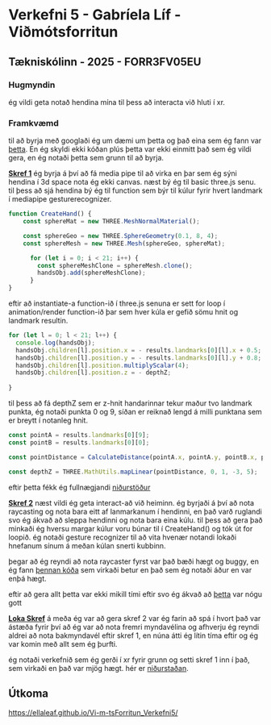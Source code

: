 # Verkefni 5 - Gabríela Líf - Viðmótsforritun

## Tækniskólinn - 2025 - FORR3FV05EU


### Hugmyndin
ég vildi geta notað hendina mína til þess að interacta við hluti í xr.

### Framkvæmd
til að byrja með googlaði ég um dæmi um þetta og það eina sem ég fann var [þetta](https://tympanus.net/codrops/2024/10/24/creating-a-3d-hand-controller-using-a-webcam-with-mediapipe-and-three-js/). En ég skyldi ekki kóðan plús þetta var ekki einmitt það sem ég vildi gera, en ég notaði þetta sem grunn til að byrja.

**[Skref 1](https://github.com/ellaleaf/Vi-m-tsForritun_Verkefni5/blob/c63aa6010c8dbb7745b92087938f28eccda0ce99/docs/skref_1.html)** ég byrja á því að fá media pipe til að virka en þar sem ég sýni hendina í 3d space nota ég ekki canvas.
næst bý ég til basic three.js senu. til þess að sjá hendina bý ég til function sem býr til kúlur fyrir hvert landmark í mediapipe gesturerecognizer.
```javascript
function CreateHand() {
    const sphereMat = new THREE.MeshNormalMaterial();

    const sphereGeo = new THREE.SphereGeometry(0.1, 8, 4);
    const sphereMesh = new THREE.Mesh(sphereGeo, sphereMat);

      for (let i = 0; i < 21; i++) {
        const sphereMeshClone = sphereMesh.clone();
        handsObj.add(sphereMeshClone);
      }
}
```

eftir að instantiate-a function-ið í three.js senuna er sett for loop í animation/render function-ið þar sem hver kúla er gefið sömu hnit og landmark resultin.

```javascript
for (let l = 0; l < 21; l++) {
  console.log(handsObj);
  handsObj.children[l].position.x = - results.landmarks[0][l].x + 0.5;
  handsObj.children[l].position.y = - results.landmarks[0][l].y + 0.8;
  handsObj.children[l].position.multiplyScalar(4);
  handsObj.children[l].position.z = - depthZ;
  
}
```
til þess að fá depthZ sem er z-hnit handarinnar tekur maður tvo landmark punkta, ég notaði punkta 0 og 9, síðan er reiknað lengd á milli punktana sem er breytt í notanleg hnit.

```javascript
const pointA = results.landmarks[0][9];
const pointB = results.landmarks[0][0];

const pointDistance = CalculateDistance(pointA.x, pointA.y, pointB.x, pointB.y )

const depthZ = THREE.MathUtils.mapLinear(pointDistance, 0, 1, -3, 5);
```

eftir þetta fékk ég fullnægjandi [niðurstöður](https://ellaleaf.github.io/Vi-m-tsForritun_Verkefni5/skref_1.html)

**[Skref 2](https://github.com/ellaleaf/Vi-m-tsForritun_Verkefni5/blob/1941554a79ea5393b2d5b5eea7330ecfea7c7df3/docs/skref_2.html)** næst vildi ég geta interact-að við heiminn.
ég byrjaði á því að nota raycasting og nota bara eitt af lanmarkanum í hendinni, en það varð ruglandi svo ég ákvað að sleppa hendinni og nota bara eina kúlu. til þess að gera það minkaði ég hversu margar kúlur voru búnar til í CreateHand() og tók út for loopið. ég notaði gesture recognizer til að vita hvenær notandi lokaði hnefanum sínum á meðan kúlan snerti kubbinn.

þegar að ég reyndi að nota raycaster fyrst var það bæði hægt og buggy, en ég fann [þennan kóða](https://stackoverflow.com/questions/11473755/how-to-detect-collision-in-three-js) sem virkaði betur en það sem ég notaði áður en var enþá hægt.

eftir að gera allt þetta var ekki mikill tími eftir svo ég ákvað að [þetta](https://ellaleaf.github.io/Vi-m-tsForritun_Verkefni5/skref_2.html) var nógu gott

**[Loka Skref](https://github.com/ellaleaf/Vi-m-tsForritun_Verkefni5/blob/11d7d952c8f707c8eba2745cae4c99e65626c64c/docs/lokaverkefni.html)** á meða ég var að gera skref 2 var ég farin að spá í hvort það var ástæða fyrir því að ég var að nota fremri myndavélina og afhverju ég reyndi aldrei að nota bakmyndavél eftir skref 1, en núna átti ég lítin tíma eftir og ég var komin með allt sem ég þurfti.

ég notaði verkefnið sem ég gerði í xr fyrir grunn og setti skref 1 inn í það, sem virkaði en það var mjög hægt. hér er [niðurstaðan](https://ellaleaf.github.io/Vi-m-tsForritun_Verkefni5/lokaverkefni.html).

## Útkoma
https://ellaleaf.github.io/Vi-m-tsForritun_Verkefni5/
